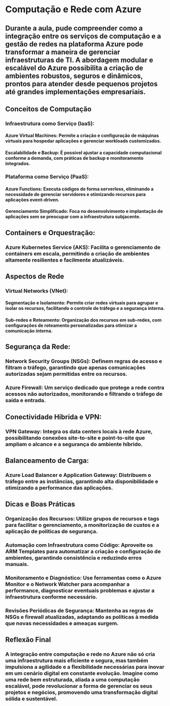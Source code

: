 # Computação e Rede com Azure
## Durante a aula, pude compreender como a integração entre os serviços de computação e a gestão de redes na plataforma Azure pode transformar a maneira de gerenciar infraestruturas de TI. A abordagem modular e escalável do Azure possibilita a criação de ambientes robustos, seguros e dinâmicos, prontos para atender desde pequenos projetos até grandes implementações empresariais.

## Conceitos de Computação
### Infraestrutura como Serviço (IaaS):

#### Azure Virtual Machines: Permite a criação e configuração de máquinas virtuais para hospedar aplicações e gerenciar workloads customizados.

#### Escalabilidade e Backup: É possível ajustar a capacidade computacional conforme a demanda, com práticas de backup e monitoramento integrados.

### Plataforma como Serviço (PaaS):

#### Azure Functions: Executa códigos de forma serverless, eliminando a necessidade de gerenciar servidores e otimizando recursos para aplicações event-driven.

#### Gerenciamento Simplificado: Foca no desenvolvimento e implantação de aplicações sem se preocupar com a infraestrutura subjacente.

## Containers e Orquestração:

### Azure Kubernetes Service (AKS): Facilita o gerenciamento de containers em escala, permitindo a criação de ambientes altamente resilientes e facilmente atualizáveis.

## Aspectos de Rede
### Virtual Networks (VNet):

#### Segmentação e Isolamento: Permite criar redes virtuais para agrupar e isolar os recursos, facilitando o controle de tráfego e a segurança interna.

#### Sub-redes e Roteamento: Organização dos recursos em sub-redes, com configurações de roteamento personalizadas para otimizar a comunicação interna.

## Segurança da Rede:

### Network Security Groups (NSGs): Definem regras de acesso e filtram o tráfego, garantindo que apenas comunicações autorizadas sejam permitidas entre os recursos.

### Azure Firewall: Um serviço dedicado que protege a rede contra acessos não autorizados, monitorando e filtrando o tráfego de saída e entrada.

## Conectividade Híbrida e VPN:

### VPN Gateway: Integra os data centers locais à rede Azure, possibilitando conexões site-to-site e point-to-site que ampliam o alcance e a segurança do ambiente híbrido.

## Balanceamento de Carga:

### Azure Load Balancer e Application Gateway: Distribuem o tráfego entre as instâncias, garantindo alta disponibilidade e otimizando a performance das aplicações.

## Dicas e Boas Práticas
### Organização dos Recursos: Utilize grupos de recursos e tags para facilitar o gerenciamento, a monitorização de custos e a aplicação de políticas de segurança.

### Automação com Infraestrutura como Código: Aproveite os ARM Templates para automatizar a criação e configuração de ambientes, garantindo consistência e reduzindo erros manuais.

### Monitoramento e Diagnóstico: Use ferramentas como o Azure Monitor e o Network Watcher para acompanhar a performance, diagnosticar eventuais problemas e ajustar a infraestrutura conforme necessário.

### Revisões Periódicas de Segurança: Mantenha as regras de NSGs e firewall atualizadas, adaptando as políticas à medida que novas necessidades e ameaças surgem.

## Reflexão Final
### A integração entre computação e rede no Azure não só cria uma infraestrutura mais eficiente e segura, mas também impulsiona a agilidade e a flexibilidade necessárias para inovar em um cenário digital em constante evolução. Imagine como uma rede bem estruturada, aliada a uma computação escalável, pode revolucionar a forma de gerenciar os seus projetos e negócios, promovendo uma transformação digital sólida e sustentável.

